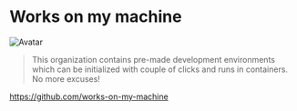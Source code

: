 # Works on my machine

![Avatar](https://avatars.githubusercontent.com/u/73855671?s=200&v=4)

> This organization contains pre-made development environments
> which can be initialized with couple of clicks and runs in containers.
> No more excuses!

<https://github.com/works-on-my-machine>

